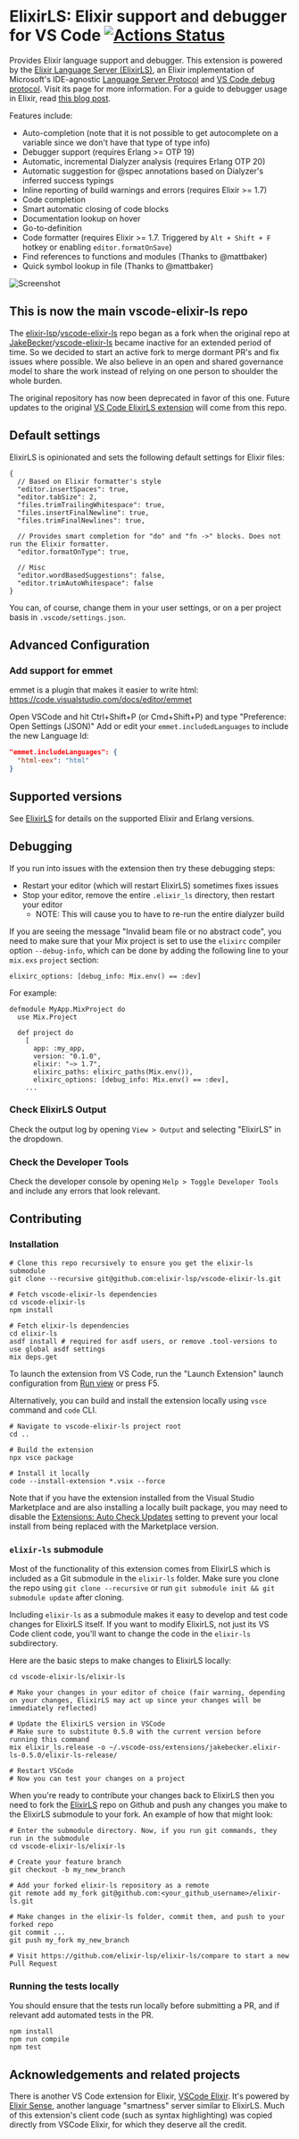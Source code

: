 # ElixirLS: Elixir support and debugger for VS Code [![Actions Status](https://img.shields.io/github/workflow/status/elixir-lsp/vscode-elixir-ls/CI.svg)](https://github.com/elixir-lsp/vscode-elixir-ls/actions)

Provides Elixir language support and debugger. This extension is powered by the [Elixir Language Server (ElixirLS)](https://github.com/elixir-lsp/elixir-ls), an Elixir implementation of Microsoft's IDE-agnostic [Language Server Protocol](https://github.com/Microsoft/language-server-protocol) and [VS Code debug protocol](https://code.visualstudio.com/docs/extensionAPI/api-debugging). Visit its page for more information. For a guide to debugger usage in Elixir, read [this blog post](https://medium.com/@JakeBeckerCode/debugging-elixir-in-vs-code-400e21814614).

Features include:

- Auto-completion (note that it is not possible to get autocomplete on a variable since we don't have that type of type info)
- Debugger support (requires Erlang >= OTP 19)
- Automatic, incremental Dialyzer analysis (requires Erlang OTP 20)
- Automatic suggestion for @spec annotations based on Dialyzer's inferred success typings
- Inline reporting of build warnings and errors (requires Elixir >= 1.7)
- Code completion
- Smart automatic closing of code blocks
- Documentation lookup on hover
- Go-to-definition
- Code formatter (requires Elixir >= 1.7. Triggered by `Alt + Shift + F` hotkey or enabling `editor.formatOnSave`)
- Find references to functions and modules (Thanks to @mattbaker)
- Quick symbol lookup in file (Thanks to @mattbaker)

![Screenshot](https://raw.githubusercontent.com/elixir-lsp/elixir-ls/master/images/screenshot.png)

## This is now the main vscode-elixir-ls repo

The [elixir-lsp](https://github.com/elixir-lsp)/[vscode-elixir-ls](https://github.com/elixir-lsp/vscode-elixir-ls) repo began as a fork when the original repo at [JakeBecker](https://github.com/JakeBecker)/[vscode-elixir-ls](https://github.com/JakeBecker/vscode-elixir-ls) became inactive for an extended period of time. So we decided to start an active fork to merge dormant PR's and fix issues where possible. We also believe in an open and shared governance model to share the work instead of relying on one person to shoulder the whole burden.

The original repository has now been deprecated in favor of this one. Future updates to the original [VS Code ElixirLS extension](https://marketplace.visualstudio.com/items?itemName=JakeBecker.elixir-ls) will come from this repo.

## Default settings

ElixirLS is opinionated and sets the following default settings for Elixir files:

```jsonc
{
  // Based on Elixir formatter's style
  "editor.insertSpaces": true,
  "editor.tabSize": 2,
  "files.trimTrailingWhitespace": true,
  "files.insertFinalNewline": true,
  "files.trimFinalNewlines": true,

  // Provides smart completion for "do" and "fn ->" blocks. Does not run the Elixir formatter.
  "editor.formatOnType": true,

  // Misc
  "editor.wordBasedSuggestions": false,
  "editor.trimAutoWhitespace": false
}
```

You can, of course, change them in your user settings, or on a per project basis in `.vscode/settings.json`.

## Advanced Configuration

### Add support for emmet

emmet is a plugin that makes it easier to write html: https://code.visualstudio.com/docs/editor/emmet

Open VSCode and hit Ctrl+Shift+P (or Cmd+Shift+P) and type "Preference: Open Settings (JSON)"
Add or edit your `emmet.includedLanguages` to include the new Language Id:

```json
"emmet.includeLanguages": {
  "html-eex": "html"
}
```

## Supported versions

See [ElixirLS](https://github.com/elixir-lsp/elixir-ls) for details on the supported Elixir and Erlang versions.

## Debugging

If you run into issues with the extension then try these debugging steps:

- Restart your editor (which will restart ElixirLS) sometimes fixes issues
- Stop your editor, remove the entire `.elixir_ls` directory, then restart your editor
  - NOTE: This will cause you to have to re-run the entire dialyzer build

If you are seeing the message "Invalid beam file or no abstract code", you need to make sure that your Mix project is set to use the `elixirc` compiler option `--debug-info`, which can be done by adding the following line to your `mix.exs` `project` section:

```
elixirc_options: [debug_info: Mix.env() == :dev]
```

For example:

```
defmodule MyApp.MixProject do
  use Mix.Project

  def project do
    [
      app: :my_app,
      version: "0.1.0",
      elixir: "~> 1.7",
      elixirc_paths: elixirc_paths(Mix.env()),
      elixirc_options: [debug_info: Mix.env() == :dev],
    ...
```

### Check ElixirLS Output

Check the output log by opening `View > Output` and selecting "ElixirLS" in the dropdown.

### Check the Developer Tools

Check the developer console by opening `Help > Toggle Developer Tools` and include any errors that look relevant.

## Contributing

### Installation

```shell
# Clone this repo recursively to ensure you get the elixir-ls submodule
git clone --recursive git@github.com:elixir-lsp/vscode-elixir-ls.git

# Fetch vscode-elixir-ls dependencies
cd vscode-elixir-ls
npm install

# Fetch elixir-ls dependencies
cd elixir-ls
asdf install # required for asdf users, or remove .tool-versions to use global asdf settings
mix deps.get
```

To launch the extension from VS Code, run the "Launch Extension" launch configuration from [Run view](https://code.visualstudio.com/docs/editor/debugging#_run-view) or press F5.

Alternatively, you can build and install the extension locally using `vsce` command and `code` CLI.

```
# Navigate to vscode-elixir-ls project root
cd ..

# Build the extension
npx vsce package

# Install it locally
code --install-extension *.vsix --force
```

Note that if you have the extension installed from the Visual Studio Marketplace and are also installing a locally
built package, you may need to disable the [Extensions: Auto Check Updates](https://code.visualstudio.com/docs/editor/extension-gallery#_extension-autoupdate) setting to prevent your
local install from being replaced with the Marketplace version.

### `elixir-ls` submodule

Most of the functionality of this extension comes from ElixirLS which is included as a Git submodule in the `elixir-ls` folder. Make sure you clone the repo using `git clone --recursive` or run `git submodule init && git submodule update` after cloning.

Including `elixir-ls` as a submodule makes it easy to develop and test code changes for ElixirLS itself. If you want to modify ElixirLS, not just its VS Code client code, you'll want to change the code in the `elixir-ls` subdirectory.

Here are the basic steps to make changes to ElixirLS locally:

```shell
cd vscode-elixir-ls/elixir-ls

# Make your changes in your editor of choice (fair warning, depending on your changes, ElixirLS may act up since your changes will be immediately reflected)

# Update the ElixirLS version in VSCode
# Make sure to substitute 0.5.0 with the current version before running this command
mix elixir_ls.release -o ~/.vscode-oss/extensions/jakebecker.elixir-ls-0.5.0/elixir-ls-release/

# Restart VSCode
# Now you can test your changes on a project
```

When you're ready to contribute your changes back to ElixirLS then you need to fork the [ElixirLS](https://github.com/elixir-lsp/elixir-ls) repo on Github and push any changes you make to the ElixirLS submodule to your fork. An example of how that might look:

```shell
# Enter the submodule directory. Now, if you run git commands, they run in the submodule
cd vscode-elixir-ls/elixir-ls

# Create your feature branch
git checkout -b my_new_branch

# Add your forked elixir-ls repository as a remote
git remote add my_fork git@github.com:<your_github_username>/elixir-ls.git

# Make changes in the elixir-ls folder, commit them, and push to your forked repo
git commit ...
git push my_fork my_new_branch

# Visit https://github.com/elixir-lsp/elixir-ls/compare to start a new Pull Request
```

### Running the tests locally

You should ensure that the tests run locally before submitting a PR, and if relevant add automated tests in the PR.

```shell
npm install
npm run compile
npm test
```

## Acknowledgements and related projects

There is another VS Code extension for Elixir, [VSCode Elixir](https://github.com/fr1zle/vscode-elixir). It's powered by [Elixir Sense](https://github.com/msaraiva/elixir_sense), another language "smartness" server similar to ElixirLS. Much of this extension's client code (such as syntax highlighting) was copied directly from VSCode Elixir, for which they deserve all the credit.

